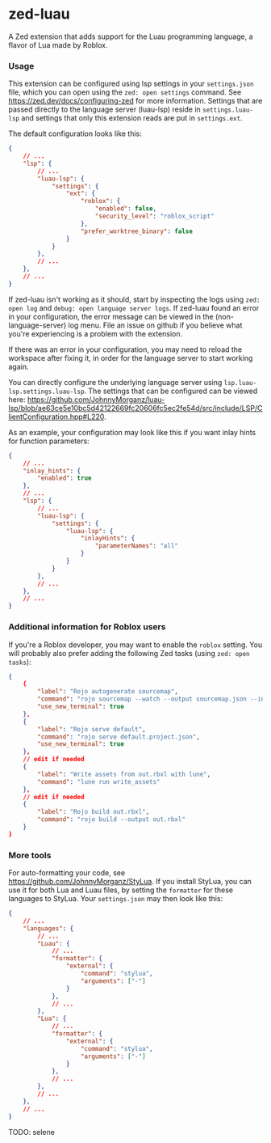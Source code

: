 # zed-luau
A Zed extension that adds support for the Luau programming language, a flavor
of Lua made by Roblox.

### Usage
This extension can be configured using lsp settings in your `settings.json`
file, which you can open using the `zed: open settings` command. See
https://zed.dev/docs/configuring-zed for more information. Settings that are
passed directly to the language server (luau-lsp) reside in `settings.luau-lsp`
and settings that only this extension reads are put in `settings.ext`.

The default configuration looks like this:
```json
{
	// ...
	"lsp": {
		// ...
		"luau-lsp": {
			"settings": {
				"ext": {
					"roblox": {
						"enabled": false,
						"security_level": "roblox_script"
					},
					"prefer_worktree_binary": false
				}
			}
		},
		// ...
	},
	// ...
}
```

If zed-luau isn't working as it should, start by inspecting the logs using
`zed: open log` and `debug: open language server logs`. If zed-luau found an
error in your configuration, the error message can be viewed in the
(non-language-server) log menu. File an issue on github if you believe what
you're experiencing is a problem with the extension.

If there was an error in your configuration, you may need to reload the
workspace after fixing it, in order for the language server to start working
again.

You can directly configure the underlying language server using
`lsp.luau-lsp.settings.luau-lsp`. The settings that can be configured can be
viewed here:
https://github.com/JohnnyMorganz/luau-lsp/blob/ae63ce5e10bc5d42122669fc20606fc5ec2fe54d/src/include/LSP/ClientConfiguration.hpp#L220.

As an example, your configuration may look like this if you want inlay hints for
function parameters:
```json
{
	// ...
	"inlay_hints": {
		"enabled": true
	},
	// ...
	"lsp": {
		// ...
		"luau-lsp": {
			"settings": {
				"luau-lsp": {
					"inlayHints": {
						"parameterNames": "all"
					}
				}
			}
		},
		// ...
	},
	// ...
}
```

### Additional information for Roblox users
If you're a Roblox developer, you may want to enable the `roblox` setting. You
will probably also prefer adding the following Zed tasks (using `zed: open
tasks`):
```json
{
	{
		"label": "Rojo autogenerate sourcemap",
		"command": "rojo sourcemap --watch --output sourcemap.json --include-non-scripts",
		"use_new_terminal": true
	},
	{
		"label": "Rojo serve default",
		"command": "rojo serve default.project.json",
		"use_new_terminal": true
	},
	// edit if needed
	{
		"label": "Write assets from out.rbxl with lune",
		"command": "lune run write_assets"
	},
	// edit if needed
	{
		"label": "Rojo build out.rbxl",
		"command": "rojo build --output out.rbxl"
	}
}
```
### More tools
For auto-formatting your code, see https://github.com/JohnnyMorganz/StyLua.
If you install StyLua, you can use it for both Lua and Luau files, by setting
the `formatter` for these languages to StyLua. Your `settings.json` may then
look like this:
```json
{
	// ...
	"languages": {
		// ...
		"Luau": {
			// ...
			"formatter": {
				"external": {
					"command": "stylua",
					"arguments": ["-"]
				}
			},
			// ...
		},
		"Lua": {
			// ...
			"formatter": {
				"external": {
					"command": "stylua",
					"arguments": ["-"]
				}
			},
			// ...
		},
		// ...
	},
	// ...
}
```

TODO: selene
